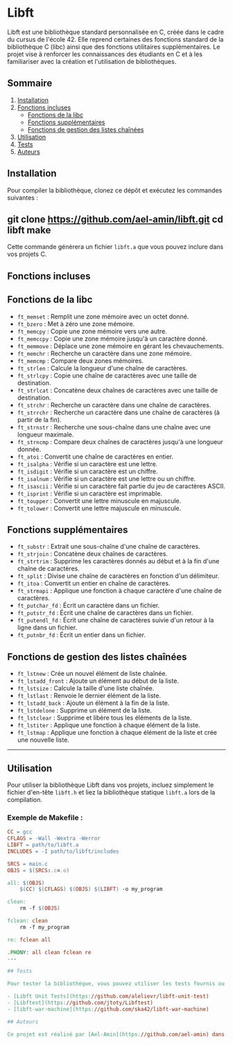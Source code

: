 # Libft

Libft est une bibliothèque standard personnalisée en C, créée dans le cadre du cursus de l'école 42. Elle reprend certaines des fonctions standard de la bibliothèque C (libc) ainsi que des fonctions utilitaires supplémentaires. Le projet vise à renforcer les connaissances des étudiants en C et à les familiariser avec la création et l'utilisation de bibliothèques.

## Sommaire

1. [Installation](#installation)
2. [Fonctions incluses](#fonctions-incluses)
   - [Fonctions de la libc](#fonctions-de-la-libc)
   - [Fonctions supplémentaires](#fonctions-supplémentaires)
   - [Fonctions de gestion des listes chaînées](#fonctions-de-gestion-des-listes-chaînées)
3. [Utilisation](#utilisation)
4. [Tests](#tests)
5. [Auteurs](#auteurs)

## Installation

Pour compiler la bibliothèque, clonez ce dépôt et exécutez les commandes suivantes :


git clone https://github.com/ael-amin/libft.git
cd libft
make
---

Cette commande génèrera un fichier `libft.a` que vous pouvez inclure dans vos projets C.

## Fonctions incluses

## Fonctions de la libc
- `ft_memset` : Remplit une zone mémoire avec un octet donné.
- `ft_bzero` : Met à zéro une zone mémoire.
- `ft_memcpy` : Copie une zone mémoire vers une autre.
- `ft_memccpy` : Copie une zone mémoire jusqu'à un caractère donné.
- `ft_memmove` : Déplace une zone mémoire en gérant les chevauchements.
- `ft_memchr` : Recherche un caractère dans une zone mémoire.
- `ft_memcmp` : Compare deux zones mémoires.
- `ft_strlen` : Calcule la longueur d'une chaîne de caractères.
- `ft_strlcpy` : Copie une chaîne de caractères avec une taille de destination.
- `ft_strlcat` : Concatène deux chaînes de caractères avec une taille de destination.
- `ft_strchr` : Recherche un caractère dans une chaîne de caractères.
- `ft_strrchr` : Recherche un caractère dans une chaîne de caractères (à partir de la fin).
- `ft_strnstr` : Recherche une sous-chaîne dans une chaîne avec une longueur maximale.
- `ft_strncmp` : Compare deux chaînes de caractères jusqu'à une longueur donnée.
- `ft_atoi` : Convertit une chaîne de caractères en entier.
- `ft_isalpha` : Vérifie si un caractère est une lettre.
- `ft_isdigit` : Vérifie si un caractère est un chiffre.
- `ft_isalnum` : Vérifie si un caractère est une lettre ou un chiffre.
- `ft_isascii` : Vérifie si un caractère fait partie du jeu de caractères ASCII.
- `ft_isprint` : Vérifie si un caractère est imprimable.
- `ft_toupper` : Convertit une lettre minuscule en majuscule.
- `ft_tolower` : Convertit une lettre majuscule en minuscule.

## Fonctions supplémentaires
- `ft_substr` : Extrait une sous-chaîne d'une chaîne de caractères.
- `ft_strjoin` : Concatène deux chaînes de caractères.
- `ft_strtrim` : Supprime les caractères donnés au début et à la fin d'une chaîne de caractères.
- `ft_split` : Divise une chaîne de caractères en fonction d'un délimiteur.
- `ft_itoa` : Convertit un entier en chaîne de caractères.
- `ft_strmapi` : Applique une fonction à chaque caractère d'une chaîne de caractères.
- `ft_putchar_fd` : Écrit un caractère dans un fichier.
- `ft_putstr_fd` : Écrit une chaîne de caractères dans un fichier.
- `ft_putendl_fd` : Écrit une chaîne de caractères suivie d'un retour à la ligne dans un fichier.
- `ft_putnbr_fd` : Écrit un entier dans un fichier.

## Fonctions de gestion des listes chaînées
- `ft_lstnew` : Crée un nouvel élément de liste chaînée.
- `ft_lstadd_front` : Ajoute un élément au début de la liste.
- `ft_lstsize` : Calcule la taille d'une liste chaînée.
- `ft_lstlast` : Renvoie le dernier élément de la liste.
- `ft_lstadd_back` : Ajoute un élément à la fin de la liste.
- `ft_lstdelone` : Supprime un élément de la liste.
- `ft_lstclear` : Supprime et libère tous les éléments de la liste.
- `ft_lstiter` : Applique une fonction à chaque élément de la liste.
- `ft_lstmap` : Applique une fonction à chaque élément de la liste et crée une nouvelle liste.
---

## Utilisation

Pour utiliser la bibliothèque Libft dans vos projets, incluez simplement le fichier d'en-tête `libft.h` et liez la bibliothèque statique `libft.a` lors de la compilation.

### Exemple de Makefile :

```makefile
CC = gcc
CFLAGS = -Wall -Wextra -Werror
LIBFT = path/to/libft.a
INCLUDES = -I path/to/libft/includes

SRCS = main.c
OBJS = $(SRCS:.c=.o)

all: $(OBJS)
    $(CC) $(CFLAGS) $(OBJS) $(LIBFT) -o my_program

clean:
    rm -f $(OBJS)

fclean: clean
    rm -f my_program

re: fclean all

.PHONY: all clean fclean re
---

## Tests

Pour tester la bibliothèque, vous pouvez utiliser les tests fournis ou écrire les vôtres. Plusieurs outils et frameworks de tests sont disponibles :

- [Libft Unit Tests](https://github.com/alelievr/libft-unit-test)
- [Libftest](https://github.com/jtoty/Libftest)
- [libft-war-machine](https://github.com/ska42/libft-war-machine)

## Auteurs

Ce projet est réalisé par [Ael-Amin](https://github.com/ael-amin) dans le cadre du cursus de l'école 42.

